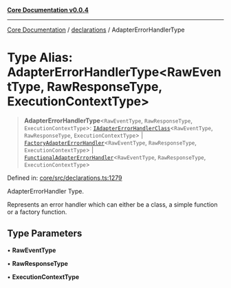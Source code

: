 [**Core Documentation v0.0.4**](../../README.md)

***

[Core Documentation](../../modules.md) / [declarations](../README.md) / AdapterErrorHandlerType

# Type Alias: AdapterErrorHandlerType\<RawEventType, RawResponseType, ExecutionContextType\>

> **AdapterErrorHandlerType**\<`RawEventType`, `RawResponseType`, `ExecutionContextType`\>: [`IAdapterErrorHandlerClass`](IAdapterErrorHandlerClass.md)\<`RawEventType`, `RawResponseType`, `ExecutionContextType`\> \| [`FactoryAdapterErrorHandler`](FactoryAdapterErrorHandler.md)\<`RawEventType`, `RawResponseType`, `ExecutionContextType`\> \| [`FunctionalAdapterErrorHandler`](FunctionalAdapterErrorHandler.md)\<`RawEventType`, `RawResponseType`, `ExecutionContextType`\>

Defined in: [core/src/declarations.ts:1279](https://github.com/stonemjs/core/blob/2adc2da4c7e3b5a9f593c198ba7e8ad639651777/src/declarations.ts#L1279)

AdapterErrorHandler Type.

Represents an error handler which can either be a class, a simple function or a factory function.

## Type Parameters

• **RawEventType**

• **RawResponseType**

• **ExecutionContextType**
